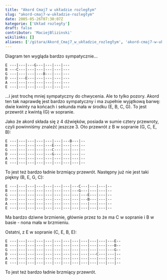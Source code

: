 ```yaml
---
title: "Akord Cmaj7 w układzie rozległym"
slug: "akord-cmaj7-w-układzie-rozległym"
date: 2005-05-26T07:30:07Z
kategorie: ['Układ rozległy']
draft: false
contributor: 'MaciejBlizinski'
wikilinks: []
aliases: ['/gitara/Akord_Cmaj7_w_układzie_rozległym', 'akord-cmaj7-w-ukladzie-rozleglym']
---
```

Diagram ten wygląda bardzo sympatycznie...

    E ---|---|---G---|---|---|---
    B ---C---|---|---|---|---|---
    G ---|---|---|---B---|---|---
    D ---|---E---|---|---|---|---
    A ---|---|---|---|---|---|---
    E ---|---|---|---|---|---|---

...i jest trochę mniej sympatyczny do chwycenia. Ale to tylko pozory.
Akord ten tak naprawdę jest bardzo sympatyczny i ma zupełnie wyjątkową
barwę: dwie kwinty na końcach i sekunda mała w środku (E, B, C, G). To
jest przewrót z kwintą (G) w sopranie.

Jako że akord składa się z 4 dźwięków, posiada w sumie cztery przewroty,
czyli powinniśmy znaleźć jeszcze 3. Oto przewrót z B w sopranie (G, C,
E, B):

    E ---|---|---|---|---|---|---B---|--
    B ---|---|---|---|---E---|---|---|--
    G ---|---|---|---|---C---|---|---|--
    D ---|---|---|---|---G---|---|---|--
    A ---|---|---|---|---|---|---|---|--
    E ---|---|---|---|---|---|---|---|--

To jest też bardzo ładnie brzmiący przewrót. Następny już nie jest taki
piękny (B, E, G, C):

    E ---|---|---|---|---|---|---|---C---|---|---|--
    B ---|---|---|---|---|---|---|---G---|---|---|--
    G ---|---|---|---|---|---|---|---|---E---|---|--
    D ---|---|---|---|---|---|---|---|---B---|---|--
    A ---|---|---|---|---|---|---|---|---|---|---|--
    E ---|---|---|---|---|---|---|---|---|---|---|--

Ma bardzo dziwne brzmienie, głównie przez to że ma C w sopranie i B w
basie - nona mała w brzmieniu.

Ostatni, z E w sopranie (C, E, B, E):

    E ---|---|---|---|---|---|---|---|---|---|---|---E--
    B ---|---|---|---|---|---|---|---|---|---|---|---B--
    G ---|---|---|---|---|---|---|---|---|---|---|---G--
    D ---|---|---|---|---|---|---|---|---|---C---|---|--
    A ---|---|---|---|---|---|---|---|---|---|---|---|--
    E ---|---|---|---|---|---|---|---|---|---|---|---|--

To jest też bardzo ładnie brzmiący przewrót.

